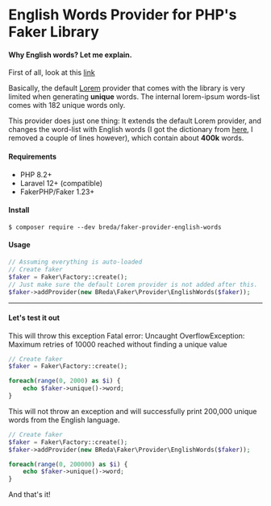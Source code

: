 
# English Words  Provider for PHP's Faker Library

#### Why English words? Let me explain.
First of all, look at this [link](https://stackoverflow.com/questions/33270023/php-faker-how-to-create-n-unique-words)

Basically, the default [Lorem](https://github.com/fzaninotto/Faker/blob/master/src/Faker/Provider/Lorem.php) provider that comes with the library is very limited when generating __unique__ words. The internal lorem-ipsum words-list comes with 182 unique words only. 

This provider does just one thing: It extends the default Lorem provider, and changes the word-list with English words (I got the dictionary from [here](https://github.com/dwyl/english-words), I removed a couple of lines however), which contain about __400k__ words.

#### Requirements
- PHP 8.2+
- Laravel 12+ (compatible)
- FakerPHP/Faker 1.23+

#### Install
```shell
$ composer require --dev breda/faker-provider-english-words
```

#### Usage
```php
// Assuming everything is auto-loaded
// Create faker
$faker = Faker\Factory::create();
// Just make sure the default Lorem provider is not added after this. 
$faker->addProvider(new BReda\Faker\Provider\EnglishWords($faker));
```

---

#### Let's test it out
This will throw this exception
Fatal error:  Uncaught OverflowException: Maximum retries of 10000 reached without finding a unique value
```php
// Create faker
$faker = Faker\Factory::create();

foreach(range(0, 2000) as $i) {
    echo $faker->unique()->word;
}
```

This will not throw an exception and will successfully print 200,000 unique words from the English language.
```php
// Create faker
$faker = Faker\Factory::create();
$faker->addProvider(new BReda\Faker\Provider\EnglishWords($faker));

foreach(range(0, 200000) as $i) {
    echo $faker->unique()->word;
}
```

And that's it!

